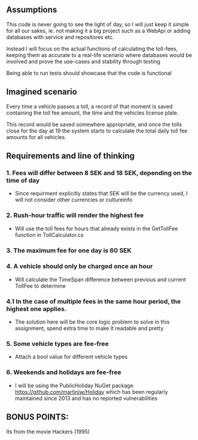 ## Assumptions
This code is never going to see the light of day, so I will just keep it simple for all our sakes, ie. not making it a big project such as a WebApi or adding databases with service and repositores etc.

Instead I will focus on the actual functions of calculating the toll-fees, keeping them as accurate to a real-life scenario where databases would be involved and prove the use-cases and stability through testing

Being able to run tests should showcase that the code is functional

## Imagined scenario
Every time a vehicle passes a toll, a record of that moment is saved containing the toll fee amount, the time and the vehicles license plate.

This record would be saved somewhere appropriate, and once the tolls close for the day at 19 the system starts to calculate the total daily toll fee amounts for all vehicles.

## Requirements and line of thinking

### 1. Fees will differ between 8 SEK and 18 SEK, depending on the time of day 

- Since requirment explicitly states that SEK will be the currency used, I will not consider other currencies or cultureinfo

### 2. Rush-hour traffic will render the highest fee

- Will use the toll fees for hours that already exists in the GetTollFee function in TollCalculator.cs

### 3. The maximum fee for one day is 60 SEK

### 4. A vehicle should only be charged once an hour

- Will calculate the TimeSpan difference between previous and current TollFee to determine

### 4.1 In the case of multiple fees in the same hour period, the highest one applies.

- The solution here will be the core logic problem to solve in this assignment, spend extra time to make it readable and pretty

### 5. Some vehicle types are fee-free

- Attach a bool value for different vehicle types

### 6. Weekends and holidays are fee-free

- I will be using the PublicHoliday NuGet package https://github.com/martinjw/Holiday which has been regularly maintained since 2013 and has no reported vulnerabilities

## BONUS POINTS:

Its from the movie Hackers (1995)
